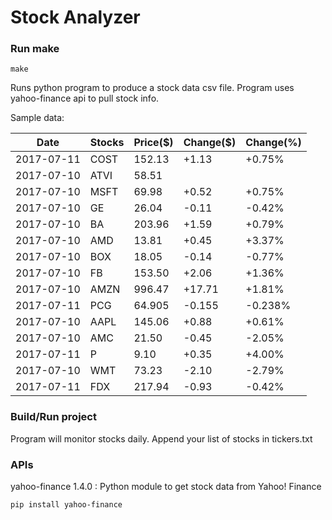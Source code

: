 # Stock Analyzer

### Run make
```
make
```

Runs python program to produce a stock data csv file. Program uses yahoo-finance api to pull stock info.

Sample data:

| Date| Stocks| Price($)| Change($)| Change(%) | 
| --- | --- | --- | --- | ---  | 
| 2017-07-11| COST| 152.13| +1.13| +0.75% | 
| 2017-07-10| ATVI| 58.51| |  | 
| 2017-07-10| MSFT| 69.98| +0.52| +0.75% | 
| 2017-07-10| GE| 26.04| -0.11| -0.42% | 
| 2017-07-10| BA| 203.96| +1.59| +0.79% | 
| 2017-07-10| AMD| 13.81| +0.45| +3.37% | 
| 2017-07-10| BOX| 18.05| -0.14| -0.77% | 
| 2017-07-10| FB| 153.50| +2.06| +1.36% | 
| 2017-07-10| AMZN| 996.47| +17.71| +1.81% | 
| 2017-07-11| PCG| 64.905| -0.155| -0.238% | 
| 2017-07-10| AAPL| 145.06| +0.88| +0.61% | 
| 2017-07-10| AMC| 21.50| -0.45| -2.05% | 
| 2017-07-11| P| 9.10| +0.35| +4.00% | 
| 2017-07-10| WMT| 73.23| -2.10| -2.79% | 
| 2017-07-11| FDX| 217.94| -0.93| -0.42% | 

### Build/Run project

Program will monitor stocks daily. Append your list of stocks in tickers.txt

### APIs
yahoo-finance 1.4.0 : Python module to get stock data from Yahoo! Finance

```
pip install yahoo-finance
```

